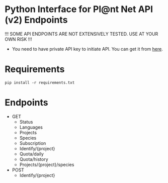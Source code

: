 # Python Interface for Pl@nt Net API (v2) Endpoints
!!! SOME API ENDPOINTS ARE NOT EXTENSIVELY TESTED. USE AT YOUR OWN RISK !!!
- You need to have private API key to initiate API. You can get it from [here](https://my.plantnet.org/account/settings).
# Requirements
```
pip install -r requirements.txt
```

# Endpoints
- GET
  * Status
  * Languages
  * Projects
  * Species
  * Subscription
  * Identify/{project}
  * Quota/daily
  * Quota/history
  * Projects/{project}/species
- POST
  * Identify/{project}